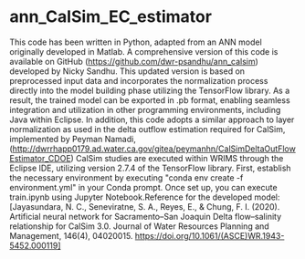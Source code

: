 # ann_CalSim_EC_estimator
This code has been written in Python, adapted from an ANN model originally developed in Matlab. A comprehensive version of this code is available on GitHub (https://github.com/dwr-psandhu/ann_calsim) developed by Nicky Sandhu. This updated version is based on preprocessed input data and incorporates the normalization process directly into the model building phase utilizing the TensorFlow library. As a result, the trained model can be exported in .pb format, enabling seamless integration and utilization in other programming environments, including Java within Eclipse. In addition, this code adopts a similar approach to layer normalization as used in the delta outflow estimation required for CalSim, implemented by Peyman Namadi, (http://dwrrhapp0179.ad.water.ca.gov/gitea/peymanhn/CalSimDeltaOutFlowEstimator_CDOE)
CalSim studies are executed within WRIMS through the Eclipse IDE, utilizing version 2.7.4 of the TensorFlow library. First, establish the necessary environment by executing "conda env create -f environment.yml" in your Conda prompt. Once set up, you can execute train.ipynb using Jupyter Notebook.Reference for the developed model: [Jayasundara, N. C., Seneviratne, S. A., Reyes, E., & Chung, F. I. (2020). Artificial neural network for Sacramento–San Joaquin Delta flow–salinity relationship for CalSim 3.0. Journal of Water Resources Planning and Management, 146(4), 04020015. https://doi.org/10.1061/(ASCE)WR.1943-5452.000119]


